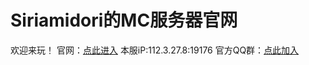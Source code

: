 # Siriamidori的MC服务器官网
欢迎来玩！
官网：[点此进入](https://grassblock.cn/)
本服iP:112.3.27.8:19176
官方QQ群：[点此加入](https://jq.qq.com/?_wv=1027&k=5NH7vyv)
